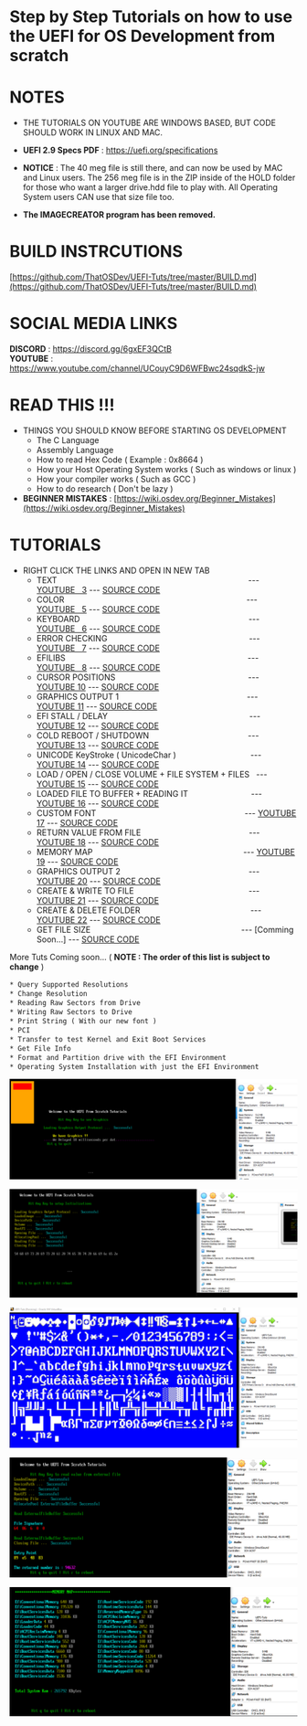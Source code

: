 # Step by Step Tutorials on how to use the UEFI for OS Development from scratch

# NOTES  
- THE TUTORIALS ON YOUTUBE ARE WINDOWS BASED, BUT CODE SHOULD WORK IN LINUX AND MAC. 

- **UEFI 2.9 Specs PDF** : https://uefi.org/specifications  

- **NOTICE** : The 40 meg file is still there, and can now be used by MAC and Linux users. The 256 meg file is in the ZIP inside of the HOLD folder for those who want a larger drive.hdd file to play with. All Operating System users CAN use that size file too.  

- **The IMAGECREATOR program has been removed.**  


# BUILD INSTRCUTIONS  
[https://github.com/ThatOSDev/UEFI-Tuts/tree/master/BUILD.md](https://github.com/ThatOSDev/UEFI-Tuts/tree/master/BUILD.md)  

# SOCIAL MEDIA LINKS
**DISCORD** : https://discord.gg/6gxEF3QCtB  
**YOUTUBE** : https://www.youtube.com/channel/UCouyC9D6WFBwc24sqdkS-jw  

# READ THIS !!!
- THINGS YOU SHOULD KNOW BEFORE STARTING OS DEVELOPMENT  
    - The C Language  
    - Assembly Language  
    - How to read Hex Code ( Example : 0x8664 )  
    - How your Host Operating System works ( Such as windows or linux )  
    - How your compiler works ( Such as GCC )  
    - How to do research ( Don't be lazy )  
- **BEGINNER MISTAKES** : [https://wiki.osdev.org/Beginner_Mistakes](https://wiki.osdev.org/Beginner_Mistakes)  


# TUTORIALS
- RIGHT CLICK THE LINKS AND OPEN IN NEW TAB  
    - TEXT &nbsp; &nbsp; &nbsp; &nbsp; &nbsp;&nbsp; &nbsp; &nbsp; &nbsp; &nbsp; &nbsp; &nbsp; &nbsp; &nbsp; &nbsp; &nbsp; &nbsp; &nbsp; &nbsp; &nbsp; &nbsp; &nbsp; &nbsp;&nbsp; &nbsp; &nbsp; &nbsp; &nbsp; &nbsp; &nbsp; &nbsp; &nbsp; &nbsp; &nbsp; &nbsp; &nbsp; &nbsp; &nbsp; &nbsp; &nbsp; &nbsp; &nbsp; &nbsp; --- [YOUTUBE&nbsp;&nbsp; 3](https://www.youtube.com/watch?v=vo1Q2th7l3I)  ---  [SOURCE CODE](https://github.com/ThatOSDev/UEFI-Tuts/tree/master/src/tutorial%201)  
    - COLOR &nbsp; &nbsp; &nbsp;&nbsp; &nbsp; &nbsp; &nbsp; &nbsp; &nbsp; &nbsp; &nbsp; &nbsp; &nbsp; &nbsp; &nbsp; &nbsp; &nbsp; &nbsp; &nbsp; &nbsp; &nbsp;&nbsp; &nbsp; &nbsp; &nbsp; &nbsp; &nbsp; &nbsp; &nbsp; &nbsp; &nbsp; &nbsp; &nbsp; &nbsp; &nbsp; &nbsp; &nbsp; &nbsp; &nbsp; &nbsp; &nbsp; --- [YOUTUBE&nbsp;&nbsp; 5](https://www.youtube.com/watch?v=MlJCHIgGj4g)  ---  [SOURCE CODE](https://github.com/ThatOSDev/UEFI-Tuts/tree/master/src/tutorial%202)  
    - KEYBOARD &nbsp; &nbsp; &nbsp; &nbsp; &nbsp; &nbsp; &nbsp; &nbsp; &nbsp; &nbsp; &nbsp; &nbsp; &nbsp; &nbsp; &nbsp; &nbsp; &nbsp; &nbsp;&nbsp; &nbsp; &nbsp; &nbsp; &nbsp; &nbsp; &nbsp; &nbsp; &nbsp; &nbsp; &nbsp; &nbsp;&nbsp; &nbsp; &nbsp; &nbsp; &nbsp; &nbsp; &nbsp; &nbsp; --- [YOUTUBE&nbsp;&nbsp; 6](https://www.youtube.com/watch?v=27xFmX0RK8s)  ---  [SOURCE CODE](https://github.com/ThatOSDev/UEFI-Tuts/tree/master/src/tutorial%203)  
    - ERROR CHECKING &nbsp; &nbsp;&nbsp; &nbsp; &nbsp; &nbsp; &nbsp; &nbsp; &nbsp; &nbsp; &nbsp; &nbsp; &nbsp; &nbsp; &nbsp; &nbsp; &nbsp; &nbsp; &nbsp; &nbsp; &nbsp; &nbsp; &nbsp; &nbsp; &nbsp; &nbsp; &nbsp; &nbsp; &nbsp; &nbsp;&nbsp; &nbsp; --- [YOUTUBE&nbsp;&nbsp; 7](https://www.youtube.com/watch?v=lLb_Chaf8zk)  ---  [SOURCE CODE](https://github.com/ThatOSDev/UEFI-Tuts/tree/master/src/tutorial%204)  
    - EFILIBS &nbsp; &nbsp; &nbsp; &nbsp; &nbsp; &nbsp; &nbsp; &nbsp; &nbsp; &nbsp; &nbsp; &nbsp; &nbsp; &nbsp; &nbsp; &nbsp; &nbsp; &nbsp; &nbsp; &nbsp; &nbsp; &nbsp; &nbsp; &nbsp; &nbsp; &nbsp; &nbsp; &nbsp; &nbsp; &nbsp; &nbsp; &nbsp; &nbsp; &nbsp; &nbsp; &nbsp; &nbsp; &nbsp; &nbsp; &nbsp; --- [YOUTUBE&nbsp;&nbsp; 8](https://www.youtube.com/watch?v=6YN18i6Ws18)  ---  [SOURCE CODE](https://github.com/ThatOSDev/UEFI-Tuts/tree/master/src/tutorial%205) 
    - CURSOR POSITIONS &nbsp; &nbsp; &nbsp; &nbsp; &nbsp; &nbsp; &nbsp; &nbsp; &nbsp; &nbsp; &nbsp; &nbsp; &nbsp; &nbsp; &nbsp; &nbsp; &nbsp; &nbsp; &nbsp; &nbsp; &nbsp; &nbsp; &nbsp; &nbsp; &nbsp; &nbsp; &nbsp; &nbsp; &nbsp; --- [YOUTUBE 10](https://www.youtube.com/watch?v=H-pzGdDZDKA)  ---  [SOURCE CODE](https://github.com/ThatOSDev/UEFI-Tuts/tree/master/src/tutorial%206) 
    - GRAPHICS OUTPUT 1 &nbsp; &nbsp; &nbsp; &nbsp; &nbsp; &nbsp; &nbsp; &nbsp; &nbsp; &nbsp; &nbsp; &nbsp; &nbsp; &nbsp; &nbsp; &nbsp; &nbsp; &nbsp; &nbsp; &nbsp; &nbsp; &nbsp; &nbsp; &nbsp; &nbsp; &nbsp; &nbsp; &nbsp; --- [YOUTUBE 11](https://www.youtube.com/watch?v=eypFh_k86BM)  ---  [SOURCE CODE](https://github.com/ThatOSDev/UEFI-Tuts/tree/master/src/tutorial%207)
    - EFI STALL / DELAY &nbsp; &nbsp; &nbsp; &nbsp; &nbsp; &nbsp; &nbsp; &nbsp; &nbsp; &nbsp; &nbsp; &nbsp; &nbsp; &nbsp; &nbsp; &nbsp; &nbsp; &nbsp; &nbsp; &nbsp; &nbsp; &nbsp; &nbsp; &nbsp; &nbsp; &nbsp; &nbsp; &nbsp; &nbsp; &nbsp; &nbsp; --- [YOUTUBE 12](https://www.youtube.com/watch?v=hMTGmX4_mUY)  ---  [SOURCE CODE](https://github.com/ThatOSDev/UEFI-Tuts/tree/master/src/tutorial%208)    
    - COLD REBOOT / SHUTDOWN &nbsp;&nbsp;&nbsp; &nbsp;&nbsp; &nbsp; &nbsp; &nbsp; &nbsp; &nbsp; &nbsp; &nbsp; &nbsp; &nbsp; &nbsp; &nbsp; &nbsp; &nbsp; &nbsp; &nbsp; &nbsp; &nbsp; &nbsp; --- [YOUTUBE 13](https://www.youtube.com/watch?v=JXxgnGzUFqQ)  ---  [SOURCE CODE](https://github.com/ThatOSDev/UEFI-Tuts/tree/master/src/tutorial%209)  
    - UNICODE KeyStroke ( UnicodeChar ) &nbsp; &nbsp; &nbsp; &nbsp; &nbsp; &nbsp; &nbsp; &nbsp; &nbsp; &nbsp; &nbsp; &nbsp; &nbsp; &nbsp; &nbsp; &nbsp; --- [YOUTUBE 14](https://www.youtube.com/watch?v=a4NJCuvfaPc)  ---  [SOURCE CODE](https://github.com/ThatOSDev/UEFI-Tuts/tree/master/src/tutorial%2010)
    - LOAD / OPEN / CLOSE VOLUME + FILE SYSTEM + FILES &nbsp; --- [YOUTUBE 15](https://www.youtube.com/watch?v=Zgiyy0Ysh08)  ---  [SOURCE CODE](https://github.com/ThatOSDev/UEFI-Tuts/tree/master/src/tutorial%2011)  
    - LOADED FILE TO BUFFER + READING IT &nbsp; &nbsp;&nbsp; &nbsp; &nbsp; &nbsp; &nbsp; &nbsp; &nbsp; &nbsp; &nbsp; &nbsp; &nbsp; &nbsp; --- [YOUTUBE 16](https://www.youtube.com/watch?v=rgDN0kTP-fY)  ---  [SOURCE CODE](https://github.com/ThatOSDev/UEFI-Tuts/tree/master/src/tutorial%2012)
    - CUSTOM FONT &nbsp; &nbsp; &nbsp; &nbsp; &nbsp; &nbsp; &nbsp; &nbsp; &nbsp; &nbsp; &nbsp; &nbsp; &nbsp; &nbsp; &nbsp; &nbsp; &nbsp; &nbsp; &nbsp; &nbsp; &nbsp; &nbsp; &nbsp; &nbsp; &nbsp; &nbsp; &nbsp; &nbsp; &nbsp; &nbsp; &nbsp; &nbsp; &nbsp;--- [YOUTUBE 17](https://www.youtube.com/watch?v=9YGmVDYyEVw)  ---  [SOURCE CODE](https://github.com/ThatOSDev/UEFI-Tuts/tree/master/src/tutorial%2013)
	- RETURN VALUE FROM FILE &nbsp; &nbsp; &nbsp; &nbsp; &nbsp; &nbsp; &nbsp; &nbsp; &nbsp; &nbsp; &nbsp; &nbsp; &nbsp; &nbsp; &nbsp; &nbsp; &nbsp; &nbsp; &nbsp; &nbsp; &nbsp; &nbsp; &nbsp; &nbsp;--- [YOUTUBE 18](https://www.youtube.com/watch?v=Ocvse6DGv3U)  ---  [SOURCE CODE](https://github.com/ThatOSDev/UEFI-Tuts/tree/master/src/tutorial%2014)
	- MEMORY MAP &nbsp;&nbsp; &nbsp; &nbsp; &nbsp; &nbsp; &nbsp; &nbsp; &nbsp; &nbsp; &nbsp; &nbsp; &nbsp; &nbsp; &nbsp; &nbsp; &nbsp; &nbsp; &nbsp; &nbsp; &nbsp; &nbsp; &nbsp; &nbsp; &nbsp; &nbsp; &nbsp; &nbsp; &nbsp; &nbsp; &nbsp; &nbsp; &nbsp; &nbsp;--- [YOUTUBE 19](https://www.youtube.com/watch?v=dw5YKZkHY-U)  ---  [SOURCE CODE](https://github.com/ThatOSDev/UEFI-Tuts/tree/master/src/tutorial%2015)
	- GRAPHICS OUTPUT 2 &nbsp; &nbsp; &nbsp; &nbsp; &nbsp; &nbsp; &nbsp; &nbsp; &nbsp; &nbsp; &nbsp; &nbsp; &nbsp; &nbsp; &nbsp; &nbsp; &nbsp; &nbsp; &nbsp; &nbsp; &nbsp; &nbsp; &nbsp; &nbsp; &nbsp; &nbsp; &nbsp; &nbsp; --- [YOUTUBE 20](https://www.youtube.com/watch?v=pYF0vlCDITc)  ---  [SOURCE CODE](https://github.com/ThatOSDev/UEFI-Tuts/tree/master/src/tutorial%2016)
	- CREATE & WRITE TO FILE &nbsp; &nbsp; &nbsp; &nbsp; &nbsp; &nbsp; &nbsp; &nbsp; &nbsp; &nbsp; &nbsp; &nbsp; &nbsp; &nbsp; &nbsp; &nbsp; &nbsp; &nbsp; &nbsp; &nbsp; &nbsp; &nbsp; &nbsp; &nbsp; &nbsp; --- [YOUTUBE 21](https://www.youtube.com/watch?v=_It1OboMmtw)  ---  [SOURCE CODE](https://github.com/ThatOSDev/UEFI-Tuts/tree/master/src/tutorial%2017)
	- CREATE & DELETE FOLDER &nbsp; &nbsp; &nbsp; &nbsp; &nbsp; &nbsp; &nbsp; &nbsp; &nbsp; &nbsp; &nbsp; &nbsp; &nbsp; &nbsp; &nbsp; &nbsp; &nbsp; &nbsp; &nbsp; &nbsp; &nbsp; &nbsp; &nbsp; &nbsp; --- [YOUTUBE 22](https://www.youtube.com/watch?v=mDc_KtOQPas)  ---  [SOURCE CODE](https://github.com/ThatOSDev/UEFI-Tuts/tree/master/src/tutorial%2018)
	- GET FILE SIZE &nbsp; &nbsp; &nbsp; &nbsp; &nbsp; &nbsp; &nbsp; &nbsp; &nbsp; &nbsp; &nbsp; &nbsp; &nbsp; &nbsp; &nbsp; &nbsp; &nbsp; &nbsp; &nbsp; &nbsp; &nbsp; &nbsp; &nbsp; &nbsp; &nbsp; &nbsp; &nbsp; &nbsp; &nbsp; &nbsp; &nbsp; &nbsp; &nbsp; --- [Comming Soon...]  ---  [SOURCE CODE](https://github.com/ThatOSDev/UEFI-Tuts/tree/master/src/tutorial%2019)

More Tuts Coming soon... ( **NOTE : The order of this list is subject to change** )  

	* Query Supported Resolutions  
    * Change Resolution  
	* Reading Raw Sectors from Drive  
	* Writing Raw Sectors to Drive  
    * Print String ( With our new font )  
    * PCI  
    * Transfer to test Kernel and Exit Boot Services  
	* Get File Info	 
	* Format and Partition drive with the EFI Environment  
	* Operating System Installation with just the EFI Environment  

![Current Progress](progress.png)  

![Current Progress](progress2.png)  

![Current Progress](progress3.png)  

![Current Progress](progress4.png)  

![Current Progress](progress5.png)  

